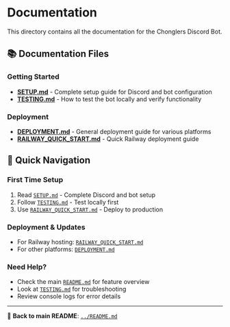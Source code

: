 # Documentation

This directory contains all the documentation for the Chonglers Discord Bot.

## 📚 Documentation Files

### **Getting Started**
- **[SETUP.md](SETUP.md)** - Complete setup guide for Discord and bot configuration
- **[TESTING.md](TESTING.md)** - How to test the bot locally and verify functionality

### **Deployment**
- **[DEPLOYMENT.md](DEPLOYMENT.md)** - General deployment guide for various platforms
- **[RAILWAY_QUICK_START.md](RAILWAY_QUICK_START.md)** - Quick Railway deployment guide

## 🔄 Quick Navigation

### **First Time Setup**
1. Read [`SETUP.md`](SETUP.md) - Complete Discord and bot setup
2. Follow [`TESTING.md`](TESTING.md) - Test locally first
3. Use [`RAILWAY_QUICK_START.md`](RAILWAY_QUICK_START.md) - Deploy to production

### **Deployment & Updates**
- For Railway hosting: [`RAILWAY_QUICK_START.md`](RAILWAY_QUICK_START.md)
- For other platforms: [`DEPLOYMENT.md`](DEPLOYMENT.md)

### **Need Help?**
- Check the main [`README.md`](../README.md) for feature overview
- Look at [`TESTING.md`](TESTING.md) for troubleshooting
- Review console logs for error details

---

📖 **Back to main README**: [`../README.md`](../README.md)
